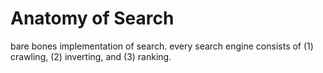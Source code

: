 # Anatomy of Search
bare bones implementation of search. every search engine consists of (1) crawling, (2) inverting, and (3) ranking.